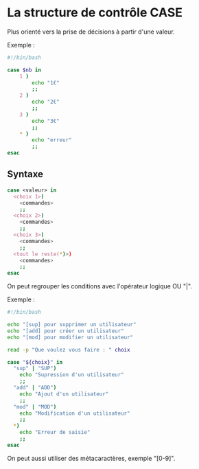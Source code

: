 # La structure de contrôle CASE

Plus orienté vers la prise de décisions à partir d'une valeur.

Exemple :

```Bash
#!/bin/bash

case $nb in
	1 )
		echo "1€"
		;;
	2 )
		echo "2€"
		;;
	3 )
		echo "3€"
		;;
	* )
		echo "erreur"
		;;
esac
```

## Syntaxe

```bash
case <valeur> in
  <choix 1>)
    <commandes>
    ;;
  <choix 2>)
    <commandes>
    ;;
  <choix 3>)
    <commandes>
    ;;
  <tout le reste(*)>)
    <commandes>
    ;;
esac
```

On peut regrouper les conditions avec l'opérateur logique OU "|".

Exemple :

```bash
#!/bin/bash

echo "[sup] pour supprimer un utilisateur"
echo "[add] pour créer un utilisateur"
echo "[mod] pour modifier un utilisateur"

read -p "Que voulez vous faire : " choix

case "${choix}" in
  "sup" | "SUP")
    echo "Supression d'un utilisateur"
    ;;
  "add" | "ADD")
    echo "Ajout d'un utilisateur"
    ;;
  "mod" | "MOD")
    echo "Modification d'un utilisateur"
    ;;
  *)
    echo "Erreur de saisie"
    ;;
esac

```

On peut aussi utiliser des métacaractères, exemple "[0-9]".

